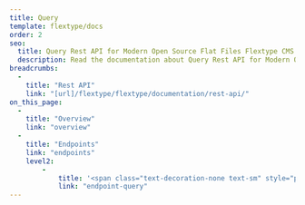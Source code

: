 ```yaml
---
title: Query
template: flextype/docs
order: 2
seo:
  title: Query Rest API for Modern Open Source Flat Files Flextype CMS
  description: Read the documentation about Query Rest API for Modern Open Source Flat Files Flextype CMS
breadcrumbs:
  -
    title: "Rest API"
    link: "[url]/flextype/flextype/documentation/rest-api/"
on_this_page:
  -
    title: "Overview"
    link: "overview"
  -
    title: "Endpoints"
    link: "endpoints"
    level2:
        -
            title: '<span class="text-decoration-none text-sm" style="padding: 3px 5px; font-size: 0.75em; opacity: .9; border-radius: 0.5rem; background: rgb(34 197 94); color: white;">POST</span> /api/v1/query'
            link: "endpoint-query"
---
```

